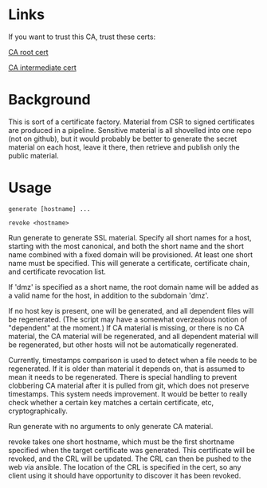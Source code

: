 # Links

If you want to trust this CA, trust these certs:

<a href='https://raw.githubusercontent.com/abugher/certificate_authority/master/root/cert.pem'>CA root cert</a>

<a href='https://raw.githubusercontent.com/abugher/certificate_authority/master/intermediate/cert.pem'>CA intermediate cert</a>

# Background

This is sort of a certificate factory.  Material from CSR to signed certificates are produced in a pipeline.  Sensitive material is all shovelled into one repo (not on github), but it would probably be better to generate the secret material on each host, leave it there, then retrieve and publish only the public material.

# Usage

  `generate [hostname] ...`

  `revoke <hostname>`

Run generate to generate SSL material.  Specify all short names for a host, starting with the most canonical, and both the short name and the short name combined with a fixed domain will be provisioned.  At least one short name must be specified.  This will generate a certificate, certificate chain, and certificate revocation list.

If 'dmz' is specified as a short name, the root domain name will be added as a valid name for the host, in addition to the subdomain 'dmz'.

If no host key is present, one will be generated, and all dependent files will be regenerated.  (The script may have a somewhat overzealous notion of "dependent" at the moment.)  If CA material is missing, or there is no CA material, the CA material will be regenerated, and all dependent material will be regenerated, but other hosts will not be automatically regenerated.

Currently, timestamps comparison is used to detect when a file needs to be regenerated.  If it is older than material it depends on, that is assumed to mean it needs to be regenerated.  There is special handling to prevent clobbering CA material after it is pulled from git, which does not preserve timestamps.  This system needs improvement.  It would be better to really check whether a certain key matches a certain certificate, etc, cryptographically.

Run generate with no arguments to only generate CA material.

revoke takes one short hostname, which must be the first shortname specified when the target certificate was generated.  This certificate will be revoked, and the CRL will be updated.  The CRL can then be pushed to the web via ansible.  The location of the CRL is specified in the cert, so any client using it should have opportunity to discover it has been revoked.
